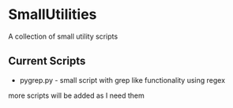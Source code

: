 # SmallUtilities
A collection of small utility scripts


## Current Scripts 
- pygrep.py - small script with grep like functionality using regex


more scripts will be added as I need them
